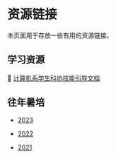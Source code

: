# 资源链接

本页面用于存放一些有用的资源链接。

## 学习资源

:open_book: [计算机系学生科协技能引导文档](https://docs.net9.org)

## 往年暑培

- [2023](https://summer23.net9.org/)

- [2022](https://zhaochen20.notion.site/3-0-806e58e167fa438e92b67c70c01ca727)

- [2021](https://cloud.tsinghua.edu.cn/d/1f222c2869964fc99f33/)
